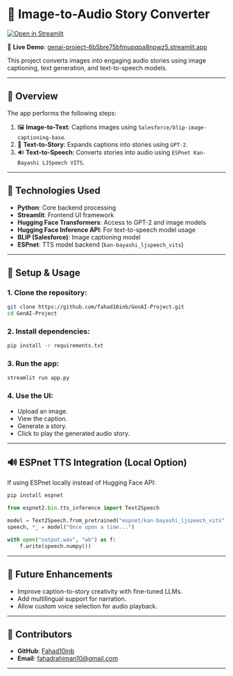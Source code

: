 # 🎿 Image-to-Audio Story Converter

[![Open in Streamlit](https://static.streamlit.io/badges/streamlit_badge_black_white.svg)](https://genai-project-6b5bre75bfmupqpa8npwz5.streamlit.app)

🔗 **Live Demo**: [genai-project-6b5bre75bfmupqpa8npwz5.streamlit.app](https://genai-project-6b5bre75bfmupqpa8npwz5.streamlit.app)

This project converts images into engaging audio stories using image captioning, text generation, and text-to-speech models.

---

## 📌 Overview

The app performs the following steps:

1. 🖼️ **Image-to-Text**: Captions images using `Salesforce/blip-image-captioning-base`.
2. 📜 **Text-to-Story**: Expands captions into stories using `GPT-2`.
3. 🔊 **Text-to-Speech**: Converts stories into audio using `ESPnet Kan-Bayashi LJSpeech VITS`.

---

## 🧠 Technologies Used

* **Python**: Core backend processing
* **Streamlit**: Frontend UI framework
* **Hugging Face Transformers**: Access to GPT-2 and image models
* **Hugging Face Inference API**: For text-to-speech model usage
* **BLIP (Salesforce)**: Image captioning model
* **ESPnet**: TTS model backend (`kan-bayashi_ljspeech_vits`)

---

## 🚀 Setup & Usage

### 1. Clone the repository:

```bash
git clone https://github.com/fahad10inb/GenAI-Project.git
cd GenAI-Project
```

### 2. Install dependencies:

```bash
pip install -r requirements.txt
```

### 3. Run the app:

```bash
streamlit run app.py
```

### 4. Use the UI:

* Upload an image.
* View the caption.
* Generate a story.
* Click to play the generated audio story.

---

## 🔊 ESPnet TTS Integration (Local Option)

If using ESPnet locally instead of Hugging Face API:

```bash
pip install espnet
```

```python
from espnet2.bin.tts_inference import Text2Speech

model = Text2Speech.from_pretrained("espnet/kan-bayashi_ljspeech_vits")
speech, *_ = model("Once upon a time...")

with open("output.wav", "wb") as f:
    f.write(speech.numpy())
```

---

## 🌱 Future Enhancements

* Improve caption-to-story creativity with fine-tuned LLMs.
* Add multilingual support for narration.
* Allow custom voice selection for audio playback.

---

## 👥 Contributors

* **GitHub**: [Fahad10inb](https://github.com/fahad10inb)
* **Email**: [fahadrahiman10@gmail.com](mailto:fahadrahiman10@gmail.com)

---
